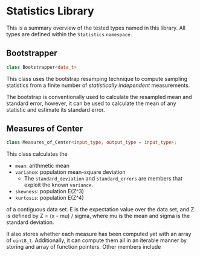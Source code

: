 # Statistics Library

This is a summary overview of the tested types named in this library. All types are defined within the `Statistics` `namespace`. 

## Bootstrapper
```c++
class Bootstrapper<data_t>
```
This class uses the bootstrap resamping technique to compute sampling statistics from a finite number of _statistically independent_ measurements.

The bootstrap is conventionally used to calculate the resampled mean and standard error, however, it can be used to calculate the mean of any statistic and estimate its standard error. 

## Measures of Center
```c++
class Measures_of_Center<input_type, output_type = input_type>;
```
This class calculates the 

* `mean`: arithmetic mean
* `variance`: population mean-square deviation
    * The `standard_deviation` and `standard_errors` are members that exploit the known `variance`.
* `skewness`: population E(Z^3)
* `kurtosis`: population E(Z^4)

of a contiguous data set. E is the expectation value over the data set, and Z is defined by Z = (x - mu) / sigma, where mu is the mean and sigma is the standard deviation.

It also stores whether each measure has been computed yet with an array of `uint8_t`. Additionally, it can compute them all in an iterable manner by storing and array of function pointers. Other members include